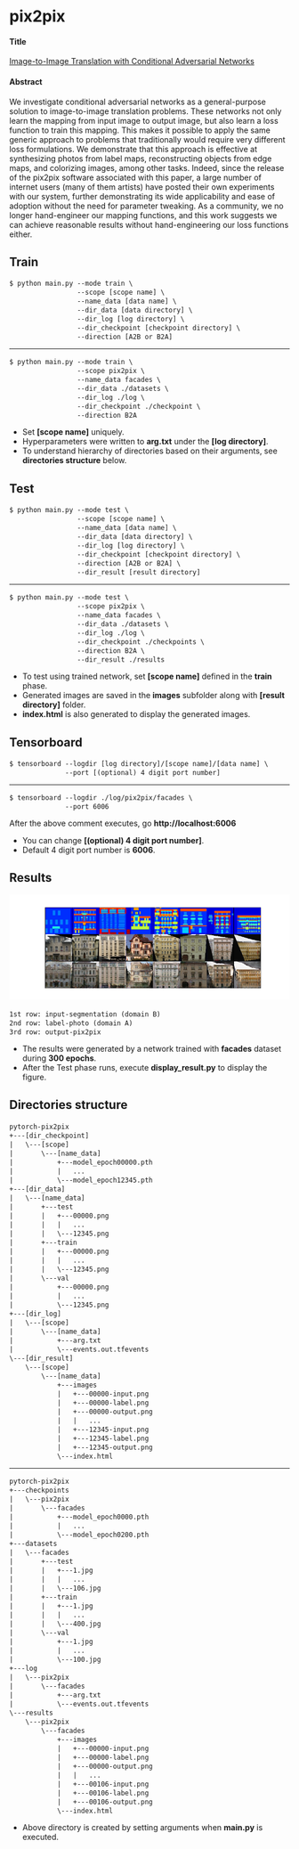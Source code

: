 # pix2pix

#### Title
[Image-to-Image Translation with Conditional Adversarial Networks](https://arxiv.org/abs/1611.07004)

#### Abstract
We investigate conditional adversarial networks as a general-purpose solution to image-to-image translation problems. These networks not only learn the mapping from input image to output image, but also learn a loss function to train this mapping. This makes it possible to apply the same generic approach to problems that traditionally would require very different loss formulations. We demonstrate that this approach is effective at synthesizing photos from label maps, reconstructing objects from edge maps, and colorizing images, among other tasks. Indeed, since the release of the pix2pix software associated with this paper, a large number of internet users (many of them artists) have posted their own experiments with our system, further demonstrating its wide applicability and ease of adoption without the need for parameter tweaking. As a community, we no longer hand-engineer our mapping functions, and this work suggests we can achieve reasonable results without hand-engineering our loss functions either.

        
## Train
    $ python main.py --mode train \
                     --scope [scope name] \
                     --name_data [data name] \
                     --dir_data [data directory] \
                     --dir_log [log directory] \
                     --dir_checkpoint [checkpoint directory] \
                     --direction [A2B or B2A]
---
    $ python main.py --mode train \
                     --scope pix2pix \
                     --name_data facades \
                     --dir_data ./datasets \
                     --dir_log ./log \
                     --dir_checkpoint ./checkpoint \
                     --direction B2A

* Set **[scope name]** uniquely.
* Hyperparameters were written to **arg.txt** under the **[log directory]**.
* To understand hierarchy of directories based on their arguments, see **directories structure** below. 


## Test
    $ python main.py --mode test \
                     --scope [scope name] \
                     --name_data [data name] \
                     --dir_data [data directory] \
                     --dir_log [log directory] \
                     --dir_checkpoint [checkpoint directory] \
                     --direction [A2B or B2A] \
                     --dir_result [result directory]
---
    $ python main.py --mode test \
                     --scope pix2pix \
                     --name_data facades \
                     --dir_data ./datasets \
                     --dir_log ./log \
                     --dir_checkpoint ./checkpoints \
                     --direction B2A \
                     --dir_result ./results

* To test using trained network, set **[scope name]** defined in the **train** phase.
* Generated images are saved in the **images** subfolder along with **[result directory]** folder.
* **index.html** is also generated to display the generated images.  


## Tensorboard
    $ tensorboard --logdir [log directory]/[scope name]/[data name] \
                  --port [(optional) 4 digit port number]
---
    $ tensorboard --logdir ./log/pix2pix/facades \
                  --port 6006
                  
After the above comment executes, go **http://localhost:6006**

* You can change **[(optional) 4 digit port number]**.
* Default 4 digit port number is **6006**.


## Results
![alt text](./img/generated_images.png "Generated Images by pix2pix")

    1st row: input-segmentation (domain B)
    2nd row: label-photo (domain A)
    3rd row: output-pix2pix

* The results were generated by a network trained with **facades** dataset during **300 epochs**.
* After the Test phase runs, execute **display_result.py** to display the figure.

## Directories structure
    pytorch-pix2pix
    +---[dir_checkpoint]
    |   \---[scope]
    |       \---[name_data]
    |           +---model_epoch00000.pth
    |           |   ...
    |           \---model_epoch12345.pth
    +---[dir_data]
    |   \---[name_data]
    |       +---test
    |       |   +---00000.png
    |       |   |   ...
    |       |   \---12345.png
    |       +---train
    |       |   +---00000.png
    |       |   |   ...
    |       |   \---12345.png
    |       \---val
    |           +---00000.png
    |           |   ...
    |           \---12345.png
    +---[dir_log]
    |   \---[scope]
    |       \---[name_data]
    |           +---arg.txt
    |           \---events.out.tfevents
    \---[dir_result]
        \---[scope]
            \---[name_data]
                +---images
                |   +---00000-input.png
                |   +---00000-label.png
                |   +---00000-output.png
                |   |   ...
                |   +---12345-input.png
                |   +---12345-label.png
                |   +---12345-output.png
                \---index.html

---

    pytorch-pix2pix
    +---checkpoints
    |   \---pix2pix
    |       \---facades
    |           +---model_epoch0000.pth
    |           |   ...
    |           \---model_epoch0200.pth
    +---datasets
    |   \---facades
    |       +---test
    |       |   +---1.jpg
    |       |   |   ...
    |       |   \---106.jpg
    |       +---train
    |       |   +---1.jpg
    |       |   |   ...
    |       |   \---400.jpg
    |       \---val
    |           +---1.jpg
    |           |   ...
    |           \---100.jpg
    +---log
    |   \---pix2pix
    |       \---facades
    |           +---arg.txt
    |           \---events.out.tfevents
    \---results
        \---pix2pix
            \---facades
                +---images
                |   +---00000-input.png
                |   +---00000-label.png
                |   +---00000-output.png
                |   |   ...
                |   +---00106-input.png
                |   +---00106-label.png
                |   +---00106-output.png
                \---index.html
 
* Above directory is created by setting arguments when **main.py** is executed.               
